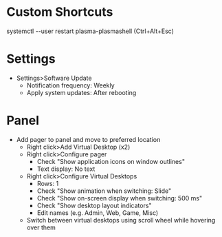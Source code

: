 # Custom Shortcuts

systemctl --user restart plasma-plasmashell (Ctrl+Alt+Esc)

# Settings

- Settings>Software Update
    - Notification frequency: Weekly
    - Apply system updates: After rebooting
        
# Panel

- Add pager to panel and move to preferred location
    - Right click>Add Virtual Desktop (x2)
    - Right click>Configure pager
        - Check "Show application icons on window outlines"
        - Text display: No text
    - Right click>Configure Virtual Desktops
        - Rows: 1
        - Check "Show animation when switching: Slide"
        - Check "Show on-screen display when switching: 500 ms"
        - Check "Show desktop layout indicators"
        - Edit names (e.g. Admin, Web, Game, Misc)
    - Switch between virtual desktops using scroll wheel while hovering over them
